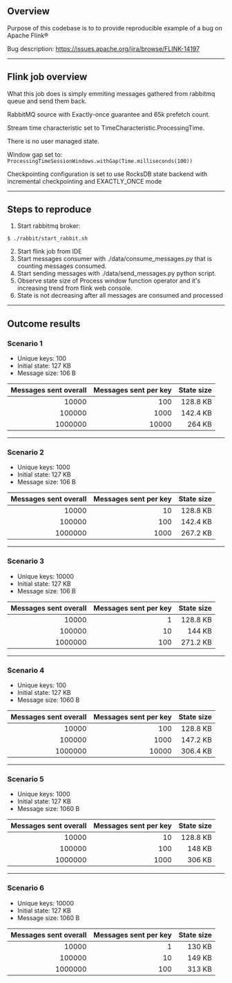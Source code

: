## Overview

Purpose of this codebase is to to provide reproducible example of a bug on Apache Flink®

Bug description: https://issues.apache.org/jira/browse/FLINK-14197

---
## Flink job overview
What this job does is simply emmiting messages gathered from rabbitmq queue and send them back.

RabbitMQ source with Exactly-once guarantee and 65k prefetch count.

Stream time characteristic set to TimeCharacteristic.ProcessingTime.

There is no user managed state.

Window gap set to: `ProcessingTimeSessionWindows.withGap(Time.milliseconds(100))`

Checkpointing configuration is set to use RocksDB state backend with incremental checkpointing and EXACTLY_ONCE mode

---
## Steps to reproduce

1. Start rabbitmq broker:
```
$ ./rabbit/start_rabbit.sh
```
2. Start flink job from IDE
3. Start messages consumer with ./data/consume_messages.py that is counting messages consumed.
4. Start sending messages with ./data/send_messages.py python script.
5. Observe state size of Process window function operator and it's increasing trend from flink web console.
6. State is not decreasing after all messages are consumed and processed

---
## Outcome results
### Scenario 1
- Unique keys: 100
- Initial state: 127 KB
- Message size: 106 B

| Messages sent overall | Messages sent per key | State size |
| ---------------------:| ---------------------:| ----------:|
| 10000                 | 100                   | 128.8 KB   |
| 100000                | 1000                  | 142.4 KB   |
| 1000000               | 10000                 | 264 KB     |

---
### Scenario 2
- Unique keys: 1000
- Initial state: 127 KB
- Message size: 106 B

| Messages sent overall | Messages sent per key | State size |
| ---------------------:| ---------------------:| ----------:|
| 10000                 | 10                    | 128.8 KB   |
| 100000                | 100                   | 142.4 KB   |
| 1000000               | 1000                  | 267.2 KB   |

---
### Scenario 3
- Unique keys: 10000
- Initial state: 127 KB
- Message size: 106 B

| Messages sent overall | Messages sent per key | State size |
| ---------------------:| ---------------------:| ----------:|
| 10000                 | 1                     | 128.8 KB   |
| 100000                | 10                    | 144 KB     |
| 1000000               | 100                   | 271.2 KB   |

---
### Scenario 4
- Unique keys: 100
- Initial state: 127 KB
- Message size: 1060 B

| Messages sent overall | Messages sent per key | State size |
| ---------------------:| ---------------------:| ----------:|
| 10000                 | 100                   | 128.8 KB   |
| 100000                | 1000                  | 147.2 KB   |
| 1000000               | 10000                 | 306.4 KB   |

---
### Scenario 5
- Unique keys: 1000
- Initial state: 127 KB
- Message size: 1060 B

| Messages sent overall | Messages sent per key | State size |
| ---------------------:| ---------------------:| ----------:|
| 10000                 | 10                    | 128.8 KB   |
| 100000                | 100                   | 148 KB     |
| 1000000               | 1000                  | 306 KB     |

---
### Scenario 6
- Unique keys: 10000
- Initial state: 127 KB
- Message size: 1060 B

| Messages sent overall | Messages sent per key | State size |
| ---------------------:| ---------------------:| ----------:|
| 10000                 | 1                     | 130 KB     |
| 100000                | 10                    | 149 KB     |
| 1000000               | 100                   | 313 KB     |
